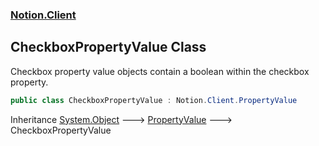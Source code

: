 ### [Notion.Client](Notion.Client.md 'Notion.Client')

## CheckboxPropertyValue Class

Checkbox property value objects contain a boolean within the checkbox property.

```csharp
public class CheckboxPropertyValue : Notion.Client.PropertyValue
```

Inheritance [System.Object](https://docs.microsoft.com/en-us/dotnet/api/System.Object 'System.Object') &#129106; [PropertyValue](Notion.Client.PropertyValue.md 'Notion.Client.PropertyValue') &#129106; CheckboxPropertyValue